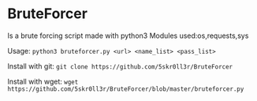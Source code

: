 # BruteForcer
Is a brute forcing script made with python3
Modules used:os,requests,sys

Usage: `python3 bruteforcer.py <url> <name_list> <pass_list>`

Install with git: `git clone https://github.com/5skr0ll3r/BruteForcer`

Install with wget: `wget https://github.com/5skr0ll3r/BruteForcer/blob/master/bruteforcer.py`
